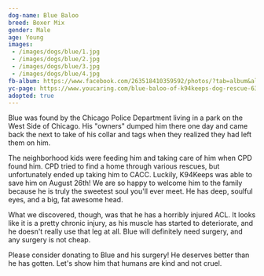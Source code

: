```yaml
---
dog-name: Blue Baloo
breed: Boxer Mix
gender: Male
age: Young
images:
 - /images/dogs/blue/1.jpg
 - /images/dogs/blue/2.jpg
 - /images/dogs/blue/3.jpg
 - /images/dogs/blue/4.jpg
fb-album: https://www.facebook.com/263518410359592/photos/?tab=album&album_id=1250097118368378
yc-page: https://www.youcaring.com/blue-baloo-of-k94keeps-dog-rescue-635786
adopted: true
---
```

Blue was found by the Chicago Police Department living in a park on the West Side of Chicago. His "owners" dumped him there one day and came back the next to take of his collar and tags when they realized they had left them on him. 

The neighborhood kids were feeding him and taking care of him when CPD found him. CPD tried to find a home through various rescues, but unfortunately ended up taking him to CACC. Luckily, K94Keeps was able to save him on August 26th! We are so happy to welcome him to the family because he is truly the sweetest soul you'll ever meet. He has deep, soulful eyes, and a big, fat awesome head.

What we discovered, though, was that he has a horribly injured ACL. It looks like it is a pretty chronic injury, as his muscle has started to deteriorate, and he doesn't really use that leg at all. Blue will definitely need surgery, and any surgery is not cheap. 

Please consider donating to Blue and his surgery! He deserves better than he has gotten. Let's show him that humans are kind and not cruel.
